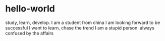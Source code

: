 # hello-world
study, learn, develop.
I am a student from china
I am looking forward to be successful
I want to learn, chase the trend
I am a stupid person.
always confused by the affairs
